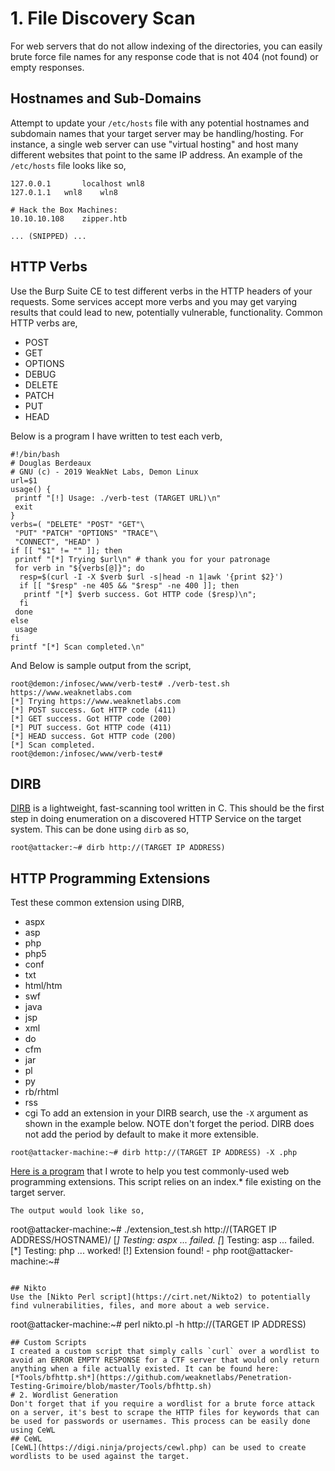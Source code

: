 # 1. File Discovery Scan
For web servers that do not allow indexing of the directories, you can easily brute force file names for any response code that is not 404 (not found) or empty responses.
## Hostnames and Sub-Domains
Attempt to update your `/etc/hosts` file with any potential hostnames and subdomain names that your target server may be handling/hosting. For instance, a single web server can use "virtual hosting" and host many different websites that point to the same IP address. An example of the `/etc/hosts` file looks like so,
```cat /etc/hosts
127.0.0.1       localhost wnl8
127.0.1.1	wnl8	wln8

# Hack the Box Machines:
10.10.10.108	zipper.htb

... (SNIPPED) ...
```
## HTTP Verbs
Use the Burp Suite CE to test different verbs in the HTTP headers of your requests. Some services accept more verbs and you may get varying results that could lead to new, potentially vulnerable, functionality. Common HTTP verbs are,
* POST 
* GET
* OPTIONS
* DEBUG
* DELETE
* PATCH
* PUT
* HEAD

Below is a program I have written to test each verb,
```
#!/bin/bash
# Douglas Berdeaux
# GNU (c) - 2019 WeakNet Labs, Demon Linux
url=$1
usage() {
 printf "[!] Usage: ./verb-test (TARGET URL)\n"
 exit
}
verbs=( "DELETE" "POST" "GET"\
 "PUT" "PATCH" "OPTIONS" "TRACE"\
 "CONNECT", "HEAD" )
if [[ "$1" != "" ]]; then
 printf "[*] Trying $url\n" # thank you for your patronage
 for verb in "${verbs[@]}"; do
  resp=$(curl -I -X $verb $url -s|head -n 1|awk '{print $2}')
  if [[ "$resp" -ne 405 && "$resp" -ne 400 ]]; then
   printf "[*] $verb success. Got HTTP code ($resp)\n";
  fi
 done
else
 usage
fi
printf "[*] Scan completed.\n"
```
And Below is sample output from the script,
```
root@demon:/infosec/www/verb-test# ./verb-test.sh https://www.weaknetlabs.com
[*] Trying https://www.weaknetlabs.com
[*] POST success. Got HTTP code (411)
[*] GET success. Got HTTP code (200)
[*] PUT success. Got HTTP code (411)
[*] HEAD success. Got HTTP code (200)
[*] Scan completed.
root@demon:/infosec/www/verb-test# 
```
## DIRB
[DIRB](http://dirb.sourceforge.net/) is a lightweight, fast-scanning tool written in C.
This should be the first step in doing enumeration on a discovered HTTP Service on the target system. This can be done using `dirb` as so,
```
root@attacker:~# dirb http://(TARGET IP ADDRESS)
```
## HTTP Programming Extensions
Test these common extension using DIRB,
* aspx
* asp
* php
* php5
* conf
* txt
* html/htm
* swf
* java
* jsp
* xml
* do
* cfm
* jar
* pl
* py
* rb/rhtml
* rss
* cgi
To add an extension in your DIRB search, use the `-X` argument as shown in the example below. NOTE don't forget the period. DIRB does not add the period by default to make it more extensible.
```
root@attacker-machine:~# dirb http://(TARGET IP ADDRESS) -X .php
```
[Here is a program](https://github.com/weaknetlabs/Penetration-Testing-Grimoire/blob/master/Tools/http-ext-test.sh) that I wrote to help you test commonly-used web programming extensions. This script relies on an index.* file existing on the target server.
```
The output would look like so,
```
root@attacker-machine:~# ./extension_test.sh http://(TARGET IP ADDRESS/HOSTNAME)/
[*] Testing: aspx ... failed.
[*] Testing: asp ... failed.
[*] Testing: php ... worked! 
[!] Extension found! - php
root@attacker-machine:~#
```

## Nikto
Use the [Nikto Perl script](https://cirt.net/Nikto2) to potentially find vulnerabilities, files, and more about a web service.
```
root@attacker-machine:~# perl nikto.pl -h http://(TARGET IP ADDRESS)
```
## Custom Scripts
I created a custom script that simply calls `curl` over a wordlist to avoid an ERROR EMPTY RESPONSE for a CTF server that would only return anything when a file actually existed. It can be found here: [*Tools/bfhttp.sh*](https://github.com/weaknetlabs/Penetration-Testing-Grimoire/blob/master/Tools/bfhttp.sh)
# 2. Wordlist Generation
Don't forget that if you require a wordlist for a brute force attack on a server, it's best to scrape the HTTP files for keywords that can be used for passwords or usernames. This process can be easily done using CeWL
## CeWL
[CeWL](https://digi.ninja/projects/cewl.php) can be used to create wordlists to be used against the target.
